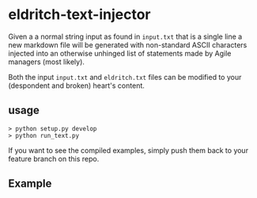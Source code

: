# eldritch-text-injector

Given a a normal string input as found in `input.txt` that is a single line a new markdown file will be generated
with non-standard ASCII characters injected into an otherwise unhinged list of statements made by Agile managers (most likely).

Both the input `input.txt` and `eldritch.txt` files can be modified to your (despondent and broken) heart's content.

## usage

```
> python setup.py develop
> python run_text.py
```

If you want to see the compiled examples, simply push them back to your feature branch on this repo.


## Example

